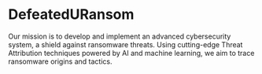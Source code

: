 # DefeatedURansom
Our mission is to develop and implement an advanced cybersecurity system, a shield against ransomware threats. Using cutting-edge Threat Attribution techniques powered by AI and machine learning, we aim to trace ransomware origins and tactics.
